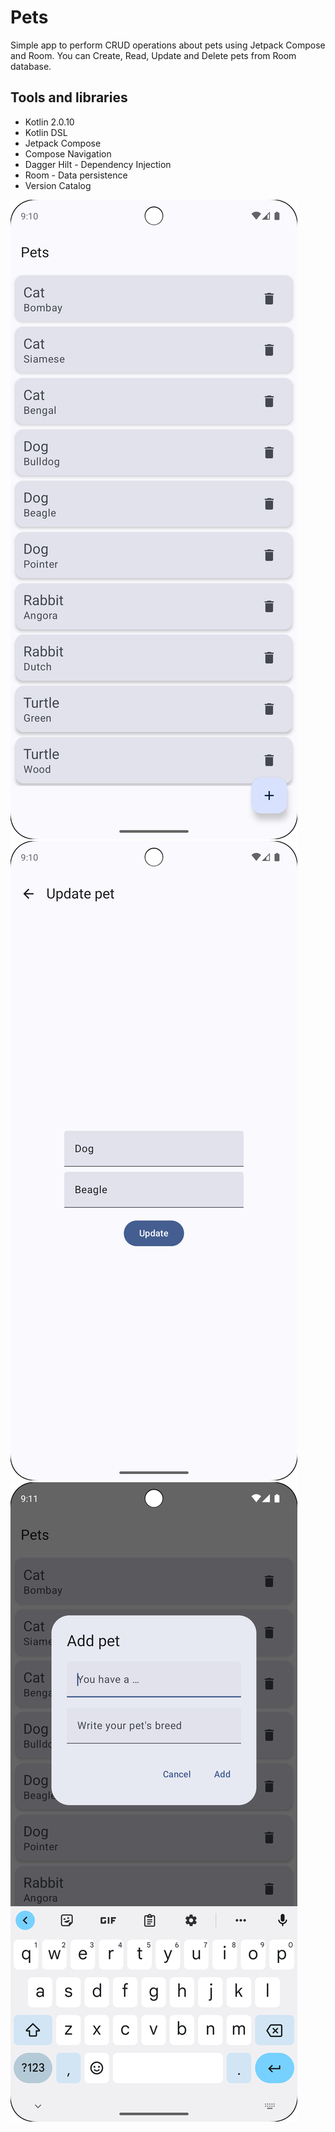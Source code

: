 # Pets
Simple app to perform CRUD operations about pets using Jetpack Compose and Room.
You can Create, Read, Update and Delete pets from Room database.

## Tools and libraries
* Kotlin 2.0.10
* Kotlin DSL
* Jetpack Compose
* Compose Navigation
* Dagger Hilt - Dependency Injection
* Room - Data persistence
* Version Catalog

![Home](screenshots/Screenshot_1.png)
![Add](screenshots/Screenshot_2.png)
![Update](screenshots/Screenshot_3.png)
